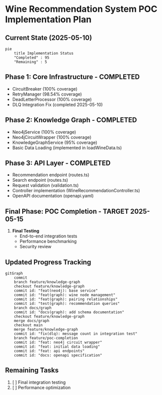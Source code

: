 # Wine Recommendation System POC Implementation Plan

## Current State (2025-05-10)
```mermaid
pie
    title Implementation Status
    "Completed" : 95
    "Remaining" : 5
```

## Phase 1: Core Infrastructure - COMPLETED
- CircuitBreaker (100% coverage)
- RetryManager (98.54% coverage) 
- DeadLetterProcessor (100% coverage)
- DLQ Integration Fix (completed 2025-05-10)

## Phase 2: Knowledge Graph - COMPLETED
- Neo4jService (100% coverage)
- Neo4jCircuitWrapper (100% coverage)
- KnowledgeGraphService (95% coverage)
- Basic Data Loading (implemented in loadWineData.ts)

## Phase 3: API Layer - COMPLETED
- Recommendation endpoint (routes.ts)
- Search endpoint (routes.ts)
- Request validation (validation.ts)
- Controller implementation (WineRecommendationController.ts)
- OpenAPI documentation (openapi.yaml)

## Final Phase: POC Completion - TARGET 2025-05-15
1. **Final Testing**
   - End-to-end integration tests
   - Performance benchmarking
   - Security review

## Updated Progress Tracking
```mermaid
gitGraph
    commit
    branch feature/knowledge-graph
    checkout feature/knowledge-graph
    commit id: "feat(neo4j): base service"
    commit id: "feat(graph): wine node management"
    commit id: "feat(graph): pairing relationships"
    commit id: "test(graph): recommendation queries"
    branch docs/graph
    commit id: "docs(graph): add schema documentation"
    checkout feature/knowledge-graph
    merge docs/graph
    checkout main
    merge feature/knowledge-graph
    commit id: "fix(dlq): message count in integration test"
    branch feature/poc-completion
    commit id: "feat: neo4j circuit wrapper"
    commit id: "feat: initial data loading"
    commit id: "feat: api endpoints"
    commit id: "docs: openapi specification"
```

## Remaining Tasks
1. [ ] Final integration testing
2. [ ] Performance optimization
